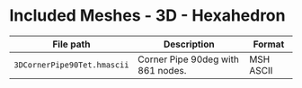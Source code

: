 # Included Meshes - 3D - Hexahedron

|File path|Description|Format|
|---|---|---|
|`3DCornerPipe90Tet.hmascii`|Corner Pipe 90deg with 861 nodes.|MSH ASCII|
